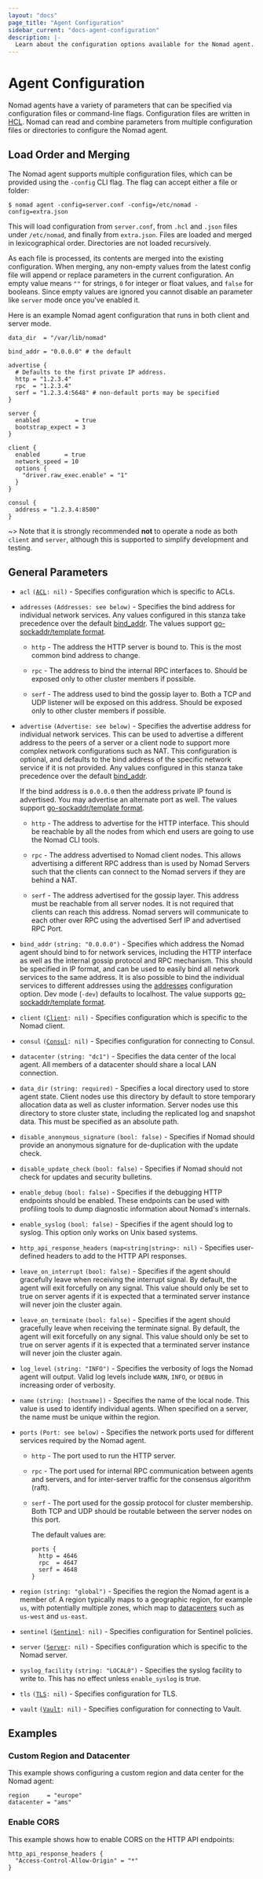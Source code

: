 ```yaml
---
layout: "docs"
page_title: "Agent Configuration"
sidebar_current: "docs-agent-configuration"
description: |-
  Learn about the configuration options available for the Nomad agent.
---
```


# Agent Configuration

Nomad agents have a variety of parameters that can be specified via
configuration files or command-line flags. Configuration files are written in
[HCL][hcl]. Nomad can read and combine parameters from multiple configuration
files or directories to configure the Nomad agent.

## Load Order and Merging

The Nomad agent supports multiple configuration files, which can be provided
using the `-config` CLI flag. The flag can accept either a file or folder:

```shell
$ nomad agent -config=server.conf -config=/etc/nomad -config=extra.json
```

This will load configuration from `server.conf`, from `.hcl` and `.json` files
under `/etc/nomad`, and finally from `extra.json`. Files are loaded and merged
in lexicographical order. Directories are not loaded recursively.

As each file is processed, its contents are merged into the existing
configuration. When merging, any non-empty values from the latest config file
will append or replace parameters in the current configuration. An empty value
means `""` for strings, `0` for integer or float values, and `false` for
booleans. Since empty values are ignored you cannot disable an parameter like
`server` mode once you've enabled it.

Here is an example Nomad agent configuration that runs in both client and server
mode.

```hcl
data_dir  = "/var/lib/nomad"

bind_addr = "0.0.0.0" # the default

advertise {
  # Defaults to the first private IP address.
  http = "1.2.3.4"
  rpc  = "1.2.3.4"
  serf = "1.2.3.4:5648" # non-default ports may be specified
}

server {
  enabled          = true
  bootstrap_expect = 3
}

client {
  enabled       = true
  network_speed = 10
  options {
    "driver.raw_exec.enable" = "1"
  }
}

consul {
  address = "1.2.3.4:8500"
}

```

~> Note that it is strongly recommended **not** to operate a node as both
`client` and `server`, although this is supported to simplify development and
testing.

## General Parameters

- `acl` <code>([ACL][acl]: nil)</code> - Specifies configuration which is specific to ACLs.

- `addresses` `(Addresses: see below)` - Specifies the bind address for
  individual network services. Any values configured in this stanza take
  precedence over the default [bind_addr](#bind_addr).
  The values support [go-sockaddr/template format][go-sockaddr/template].

  - `http` - The address the HTTP server is bound to. This is the most common
    bind address to change.

  - `rpc` - The address to bind the internal RPC interfaces to. Should be
    exposed only to other cluster members if possible.

  - `serf` - The address used to bind the gossip layer to. Both a TCP and UDP
    listener will be exposed on this address. Should be exposed only to other
    cluster members if possible.

- `advertise` `(Advertise: see below)` - Specifies the advertise address for
  individual network services. This can be used to advertise a different address
  to the peers of a server or a client node to support more complex network
  configurations such as NAT. This configuration is optional, and defaults to
  the bind address of the specific network service if it is not provided. Any
  values configured in this stanza take precedence over the default
  [bind_addr](#bind_addr).

    If the bind address is `0.0.0.0` then the address
  private IP found is advertised. You may advertise an alternate port as well.
  The values support [go-sockaddr/template format][go-sockaddr/template].

  - `http` - The address to advertise for the HTTP interface. This should be
    reachable by all the nodes from which end users are going to use the Nomad
    CLI tools.

  - `rpc` - The address advertised to Nomad client nodes. This allows
    advertising a different RPC address than is used by Nomad Servers such that
    the clients can connect to the Nomad servers if they are behind a NAT.

  - `serf` - The address advertised for the gossip layer. This address must be
    reachable from all server nodes. It is not required that clients can reach
    this address. Nomad servers will communicate to each other over RPC using
    the advertised Serf IP and advertised RPC Port.

- `bind_addr` `(string: "0.0.0.0")` - Specifies which address the Nomad
  agent should bind to for network services, including the HTTP interface as
  well as the internal gossip protocol and RPC mechanism. This should be
  specified in IP format, and can be used to easily bind all network services to
  the same address. It is also possible to bind the individual services to
  different addresses using the [addresses](#addresses) configuration option.
  Dev mode (`-dev`) defaults to localhost.
  The value supports [go-sockaddr/template format][go-sockaddr/template].

- `client` <code>([Client][client]: nil)</code> - Specifies configuration which is specific to the Nomad client.

- `consul` <code>([Consul][consul]: nil)</code> - Specifies configuration for
  connecting to Consul.

- `datacenter` `(string: "dc1")` - Specifies the data center of the local agent.
  All members of a datacenter should share a local LAN connection.

- `data_dir` `(string: required)` - Specifies a local directory used to store
  agent state. Client nodes use this directory by default to store temporary
  allocation data as well as cluster information. Server nodes use this
  directory to store cluster state, including the replicated log and snapshot
  data. This must be specified as an absolute path.

- `disable_anonymous_signature` `(bool: false)` - Specifies if Nomad should
  provide an anonymous signature for de-duplication with the update check.

- `disable_update_check` `(bool: false)` - Specifies if Nomad should not check for updates and security bulletins.

- `enable_debug` `(bool: false)` - Specifies if the debugging HTTP endpoints
  should be enabled. These endpoints can be used with profiling tools to dump
  diagnostic information about Nomad's internals.

- `enable_syslog` `(bool: false)` - Specifies if the agent should log to syslog.
  This option only works on Unix based systems.

- `http_api_response_headers` `(map<string|string>: nil)` - Specifies
  user-defined headers to add to the HTTP API responses.

- `leave_on_interrupt` `(bool: false)` - Specifies if the agent should
  gracefully leave when receiving the interrupt signal. By default, the agent
  will exit forcefully on any signal. This value should only be set to true on
  server agents if it is expected that a terminated server instance will never
  join the cluster again.

- `leave_on_terminate` `(bool: false)` - Specifies if the agent should
  gracefully leave when receiving the terminate signal. By default, the agent
  will exit forcefully on any signal. This value should only be set to true on
  server agents if it is expected that a terminated server instance will never
  join the cluster again.

- `log_level` `(string: "INFO")` - Specifies  the verbosity of logs the Nomad
  agent will output. Valid log levels include `WARN`, `INFO`, or `DEBUG` in
  increasing order of verbosity.

- `name` `(string: [hostname])` - Specifies the name of the local node. This
  value is used to identify individual agents. When specified on a server, the
  name must be unique within the region.

- `ports` `(Port: see below)` - Specifies the network ports used for different
  services required by the Nomad agent.

  - `http` - The port used to run the HTTP server.

  - `rpc` - The port used for internal RPC communication between
    agents and servers, and for inter-server traffic for the consensus algorithm
    (raft).

  - `serf` - The port used for the gossip protocol for cluster
    membership. Both TCP and UDP should be routable between the server nodes on
    this port.

    The default values are:

    ```hcl
    ports {
      http = 4646
      rpc  = 4647
      serf = 4648
    }
    ```

- `region` `(string: "global")` - Specifies the region the Nomad agent is a
  member of. A region typically maps to a geographic region, for example `us`,
  with potentially multiple zones, which map to [datacenters](#datacenter) such
  as `us-west` and `us-east`.

- `sentinel` <code>([Sentinel][sentinel]: nil)</code> - Specifies configuration for Sentinel policies.

- `server` <code>([Server][server]: nil)</code> - Specifies configuration which is specific to the Nomad server.

- `syslog_facility` `(string: "LOCAL0")` - Specifies the syslog facility to write to. This has no effect unless `enable_syslog` is true.

- `tls` <code>([TLS][tls]: nil)</code> - Specifies configuration for TLS.

- `vault` <code>([Vault][vault]: nil)</code> - Specifies configuration for
  connecting to Vault.

## Examples

### Custom Region and Datacenter

This example shows configuring a custom region and data center for the Nomad
agent:

```hcl
region     = "europe"
datacenter = "ams"
```

### Enable CORS

This example shows how to enable CORS on the HTTP API endpoints:

```hcl
http_api_response_headers {
  "Access-Control-Allow-Origin" = "*"
}
```

[hcl]: https://github.com/hashicorp/hcl "HashiCorp Configuration Language"
[go-sockaddr/template]: https://godoc.org/github.com/hashicorp/go-sockaddr/template
[consul]: /docs/agent/configuration/consul.html "Nomad Agent consul Configuration"
[vault]: /docs/agent/configuration/vault.html "Nomad Agent vault Configuration"
[tls]: /docs/agent/configuration/tls.html "Nomad Agent tls Configuration"
[client]: /docs/agent/configuration/client.html "Nomad Agent client Configuration"
[sentinel]: /docs/agent/configuration/sentinel.html "Nomad Agent sentinel Configuration"
[server]: /docs/agent/configuration/server.html "Nomad Agent server Configuration"
[acl]: /docs/agent/configuration/acl.html "Nomad Agent ACL Configuration"
